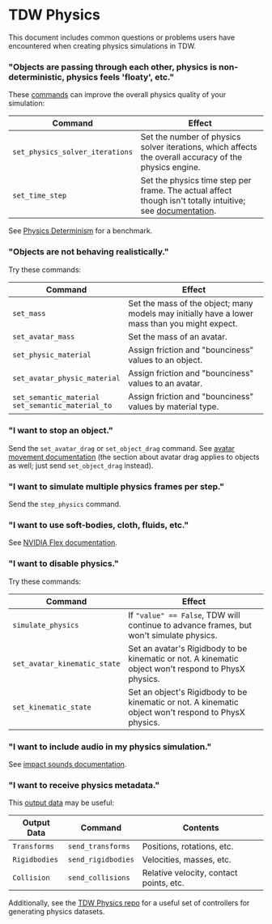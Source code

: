 # TDW Physics

This document includes common questions or problems users have encountered when creating physics simulations in TDW.

### "Objects are passing through each other, physics is non-deterministic, physics feels 'floaty', etc."

These [commands](../api/command_api.md) can improve the overall physics quality of your simulation:

| Command                         | Effect                                                       |
| ------------------------------- | ------------------------------------------------------------ |
| `set_physics_solver_iterations` | Set the number of physics solver iterations, which affects the overall accuracy of the physics engine. |
| `set_time_step`                 | Set the physics time step per frame. The actual affect though isn't totally intuitive; see [documentation](../api/command_api.md#set_time_step). |

See [Physics Determinism](../benchmark/determinism.md) for a benchmark.

### "Objects are not behaving realistically."

Try these commands:

| Command                                               | Effect                                                       |
| ----------------------------------------------------- | ------------------------------------------------------------ |
| `set_mass`                                            | Set the mass of the object; many models may initially have a lower mass than you might expect. |
| `set_avatar_mass`                                     | Set the mass of an avatar.                                   |
| `set_physic_material`                                 | Assign friction and "bounciness" values to an object.        |
| `set_avatar_physic_material`                          | Assign friction and "bounciness" values to an avatar.        |
| `set_semantic_material`<br>`set_semantic_material_to` | Assign friction and "bounciness" values by material type.    |

### "I want to stop an object."

Send the `set_avatar_drag` or `set_object_drag` command. See [avatar movement documentation](avatar_movement.md) (the section about avatar drag applies to objects as well; just send `set_object_drag` instead).

### "I want to simulate multiple physics frames per step."

Send the `step_physics` command.

### "I want to use soft-bodies, cloth, fluids, etc."

See [NVIDIA Flex documentation](flex.md).

### "I want to disable physics."

Try these commands:

| Command                      | Effect                                                       |
| ---------------------------- | ------------------------------------------------------------ |
| `simulate_physics`           | If `"value" == False`, TDW will continue to advance frames, but won't simulate physics. |
| `set_avatar_kinematic_state` | Set an avatar's Rigidbody to be kinematic or not. A kinematic object won't respond to PhysX physics. |
| `set_kinematic_state`        | Set an object's Rigidbody to be kinematic or not. A kinematic object won't respond to PhysX physics. |

### "I want to include audio in my physics simulation."

See [impact sounds documentation](impact_sounds.md).

### "I want to receive physics metadata."

This [output data](../api/output_data.md) may be useful:

| Output Data   | Command            | Contents                                |
| ------------- | ------------------ | --------------------------------------- |
| `Transforms`  | `send_transforms`  | Positions, rotations, etc.              |
| `Rigidbodies` | `send_rigidbodies` | Velocities, masses, etc.                |
| `Collision`   | `send_collisions`  | Relative velocity, contact points, etc. |

Additionally, see the [TDW Physics repo](https://github.com/alters-mit/tdw_physics) for a useful set of controllers for generating physics datasets.